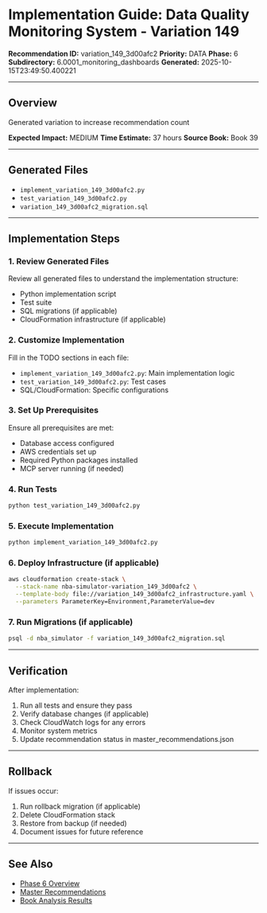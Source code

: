 # Implementation Guide: Data Quality Monitoring System - Variation 149

**Recommendation ID:** variation_149_3d00afc2
**Priority:** DATA
**Phase:** 6
**Subdirectory:** 6.0001_monitoring_dashboards
**Generated:** 2025-10-15T23:49:50.400221

---

## Overview

Generated variation to increase recommendation count

**Expected Impact:** MEDIUM
**Time Estimate:** 37 hours
**Source Book:** Book 39

---

## Generated Files

- `implement_variation_149_3d00afc2.py`
- `test_variation_149_3d00afc2.py`
- `variation_149_3d00afc2_migration.sql`

---

## Implementation Steps

### 1. Review Generated Files

Review all generated files to understand the implementation structure:
- Python implementation script
- Test suite
- SQL migrations (if applicable)
- CloudFormation infrastructure (if applicable)

### 2. Customize Implementation

Fill in the TODO sections in each file:
- `implement_variation_149_3d00afc2.py`: Main implementation logic
- `test_variation_149_3d00afc2.py`: Test cases
- SQL/CloudFormation: Specific configurations

### 3. Set Up Prerequisites

Ensure all prerequisites are met:
- Database access configured
- AWS credentials set up
- Required Python packages installed
- MCP server running (if needed)

### 4. Run Tests

```bash
python test_variation_149_3d00afc2.py
```

### 5. Execute Implementation

```bash
python implement_variation_149_3d00afc2.py
```

### 6. Deploy Infrastructure (if applicable)

```bash
aws cloudformation create-stack \
  --stack-name nba-simulator-variation_149_3d00afc2 \
  --template-body file://variation_149_3d00afc2_infrastructure.yaml \
  --parameters ParameterKey=Environment,ParameterValue=dev
```

### 7. Run Migrations (if applicable)

```bash
psql -d nba_simulator -f variation_149_3d00afc2_migration.sql
```

---

## Verification

After implementation:
1. Run all tests and ensure they pass
2. Verify database changes (if applicable)
3. Check CloudWatch logs for any errors
4. Monitor system metrics
5. Update recommendation status in master_recommendations.json

---

## Rollback

If issues occur:
1. Run rollback migration (if applicable)
2. Delete CloudFormation stack
3. Restore from backup (if needed)
4. Document issues for future reference

---

## See Also

- [Phase 6 Overview](/Users/ryanranft/nba-simulator-aws/docs/phases/phase_6/)
- [Master Recommendations](/Users/ryanranft/nba-mcp-synthesis/analysis_results/master_recommendations.json)
- [Book Analysis Results](/Users/ryanranft/nba-mcp-synthesis/analysis_results/)
